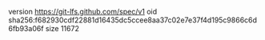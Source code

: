 version https://git-lfs.github.com/spec/v1
oid sha256:f682930cdf22881d16435dc5ccee8aa37c02e7e37f4d195c9866c6d6fb93a06f
size 11672
